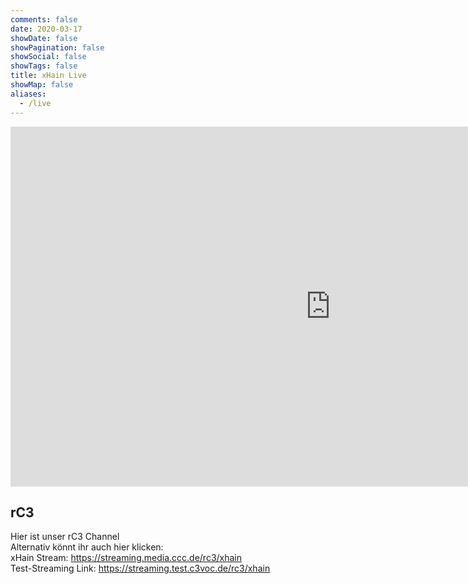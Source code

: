 ```yaml
---
comments: false
date: 2020-03-17
showDate: false
showPagination: false
showSocial: false
showTags: false
title: xHain Live
showMap: false
aliases:
  - /live
---
```


<iframe src="https://streaming.test.c3voc.de/rc3/embed/xhain/dash/native" width="1024" height="576" frameborder="none" allowfullscreen="allowfullscreen" seamless="seamless" scrolling="no"></iframe>

## rC3

Hier ist unser rC3 Channel<br>
Alternativ könnt ihr auch hier klicken:<br>
xHain Stream: https://streaming.media.ccc.de/rc3/xhain <br>
Test-Streaming Link: https://streaming.test.c3voc.de/rc3/xhain
